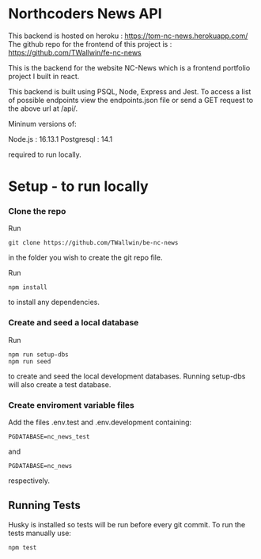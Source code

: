 # Northcoders News API

This backend is hosted on heroku : https://tom-nc-news.herokuapp.com/
The github repo for the frontend of this project is : https://github.com/TWallwin/fe-nc-news

This is the backend for the website NC-News which is a frontend portfolio project I built in react.

This backend is built using PSQL, Node, Express and Jest. To access a list of possible endpoints view the endpoints.json file or send a GET request to the above url at /api/.

Mininum versions of:

Node.js : 16.13.1
Postgresql : 14.1

required to run locally.

# Setup - to run locally

### Clone the repo

Run

```
git clone https://github.com/TWallwin/be-nc-news

```

in the folder you wish to create the git repo file.

Run

```
npm install
```

to install any dependencies.

### Create and seed a local database

Run

```
npm run setup-dbs
npm run seed

```

to create and seed the local development databases. Running setup-dbs will also create a test database.

### Create enviroment variable files

Add the files .env.test and .env.development containing:

```
PGDATABASE=nc_news_test
```

and

```
PGDATABASE=nc_news
```

respectively.

## Running Tests

Husky is installed so tests will be run before every git commit. To run the tests manually use:

```
npm test
```
